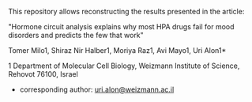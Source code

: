 This repository allows reconstructing the results presented in the article:

"Hormone circuit analysis explains why most HPA drugs fail for mood disorders and predicts the few that work"

Tomer Milo1, Shiraz Nir Halber1, Moriya Raz1, Avi Mayo1, Uri Alon1*

1 Department of Molecular Cell Biology, Weizmann Institute of Science, Rehovot 76100, Israel
* corresponding author: uri.alon@weizmann.ac.il 